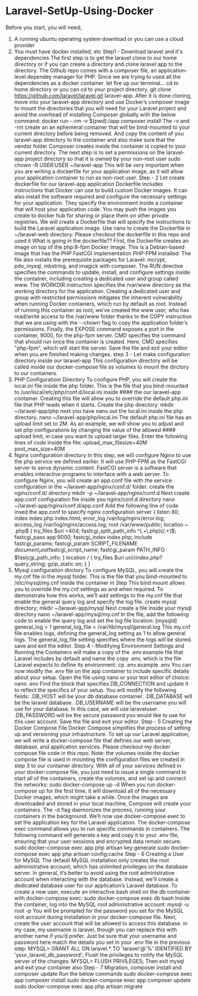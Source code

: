 # Laravel-SetUp-Using-Docker
Before you start, you will need;
1. A running ubuntu operating system download or you can use a cloud provider
2. You must have docker installed, etc
Step1 - Download laravel and it's dependencies
The first step is to get the laravel clone to our home directory or if you can create a directory and clone laravel app to the directory. The Github repo comes with a composer file, an application-level dependey manager for PHP. Since we are trying to used all the dependencies as a docker container. let fire up our terminal...
cd to home directory or you can cd to your project directory.
git clone https://github.com/laravel/laravel.git laravel-app. After it is done cloning, move into your laravel-app directory and use Docker’s composer image to mount the directories that you will need for your Laravel project and avoid the overhead of installing Composer globally with the below command:
   docker run --rm -v $(pwd):/app composer install
The -v and -rm create an an ephemeral container that will be bind-mounted to your current directory before being removed. And copy the content of you laravel-app directory to the container and also make sure that the vendor folder Composer creates inside the container is copied to your current directory.
The next step is to set a permissions on the laravel-app project directory so that it is owned by your non-root user
   sudo chown -R $USER:$USER ~/laravel-app
This will be very important when you are writing a dockerfile for your application image, as it will allow your application container to run as non-root user.
Step - 2 Let create dockerfile for our laravel-app application
Dockerfile includes instructions that Docker can use to build custom Docker images. It can also install the software required and configure the necessary settings for your application. They specify the environment inside a container that will host your application code. You may push the images you create to docker hub for sharing or place them on other private registries.
We will create a Dockerfile that will specify the instructions to build the Laravel application image. Use nano to create the Dockerfile in ~/laravel-web directory:
Please checkout the dockerfile in this repo and used it
What is going in the dockerfile??
First, the Dockerfile creates an image on top of the php:8-fpm Docker image. This is a Debian-based image that has the PHP FastCGI implementation PHP-FPM installed. The file also installs the prerequisite packages for Laravel: mcrypt, pdo_mysql, mbstring, and imagick with composer.
The RUN directive specifies the commands to update, install, and configure settings inside the container, including creating a dedicated user and group called www. The WORKDIR instruction specifies the /var/www directory as the working directory for the application.
Creating a dedicated user and group with restricted permissions mitigates the inherent vulnerability when running Docker containers, which run by default as root. Instead of running this container as root, we’ve created the www user, who has read/write access to the /var/www folder thanks to the COPY instruction that we are using with the --chown flag to copy the application folder’s permissions.
Finally, the EXPOSE command exposes a port in the container, 9000, for the php-fpm server. CMD specifies the command that should run once the container is created. Here, CMD specifies "php-fpm", which will start the server.
Save the file and exit your editor when you are finished making changes.
step 3 - Let make configuration directory inside our laravel-app
This configuration directory will be called inside our docker-compose file as volumes to mount the dirctory to our containers.
1. PHP Configuratioin Directory
To configure PHP, you will create the local.ini file inside the php folder. This is the file that you bind-mounted to /usr/local/etc/php/conf.d/local.ini inside #### the our laravel-app container. Creating this file will allow you to override the default php.ini file that PHP reads when it starts.
Create the php directory:
      mkdir ~/laravel-app/php
next you have nano out the local.ini inside the php directory.
     nano ~/laravel-app/php/local.ini
The default php.ini file has an upload limit set to 2M. As an example, we will show you to adjust and set php configurations by changing the value of the allowed #### upload limit, in case you want to upload larger files. Enter the following lines of code inside the file:
    upload_max_filesize=40M
    post_max_size=40M
2. Nginx configuration directory
In this step, we will configure Nginx to use the php service we defined earlier. It will use PHP-FPM as the FastCGI server to serve dynamic content. FastCGI server is a software that enables interactive programs to interface with a web server.
To configure Nginx, you will create an app.conf file with the service configuration in the ~/laravel-app/nginx/conf.d/ folder.
create the nginx/conf.d/ directory
    mkdir -p ~/laravel-app/nginx/conf.d
Next create app.conf configuration file inside you nginx/conf.d directory
     nano ~/laravel-app/nginx/conf.d/app.conf
Add the following line of code insed the app.conf to specify nginx configuration
server {
listen 80;
index index.php index.html;
error_log  /var/log/nginx/error.log;
access_log /var/log/nginx/access.log;
root /var/www/public;
location ~ \.php$ {
    try_files $uri =404;
    fastcgi_split_path_info ^(.+\.php)(/.+)$;
    fastcgi_pass app:9000;
    fastcgi_index index.php;
    include fastcgi_params;
    fastcgi_param SCRIPT_FILENAME $document_root$fastcgi_script_name;
    fastcgi_param PATH_INFO $fastcgi_path_info;
}
location / {
    try_files $uri $uri/ /index.php?$query_string;
    gzip_static on;
 }
}
3. Mysql configuration dirctory
To configure MySQL, you will create the my.cnf file in the mysql folder. This is the file that you bind-mounted to /etc/mysql/my.cnf inside the container in Step This bind mount allows you to override the my.cnf settings as and when required.
To demonstrate how this works, we’ll add settings to the my.cnf file that enable the general query log and specify the log file.
create mysql directory;
      mkdir ~/laravel-app/mysql
Next create a file inside your mysql directory
      nano ~/laravel-app/mysql/my.cnf
In the file, add the following code to enable the query log and set the log file location:
      [mysqld]
    general_log = 1
    general_log_file = /var/lib/mysql/general.log
This my.cnf file enables logs, defining the general_log setting as 1 to allow general logs. The general_log_file setting specifies where the logs will be stored. save and exit the editor.
Step 4 - Modifying Environment Settings and Running the Containers
will make a copy of the .env.example file that Laravel includes by default and name the copy .env, which is the file Laravel expects to define its environment:
      cp .env.example .env
You can now modify the .env file on the app container to include specific details about your setup.
Open the file using nano or your text editor of choice:
     nano .env
Find the block that specifies DB_CONNECTION and update it to reflect the specifics of your setup. You will modify the following fields:
.DB_HOST will be your db database container.
.DB_DATABASE will be the laravel database.
.DB_USERNAME will be the username you will use for your database. In this case, we will use laraveluser.
.DB_PASSWORD will be the secure password you would like to use for this user account.
Save the file and exit your editor.
Step - 5 Creating the Docker Compose File
Docker Compose simplifies the process of setting up and versioning your infrastructure. To set up our Laravel application, we will write a docker-compose file that defines our web server, database, and application services.
Please checkout my docker compose file code in this repo.
Note: the volumes inside the docker compose file is used in mounting the configuration files we created in step 3 to our container directory.
With all of your services defined in your docker-compose file, you just need to issue a single command to start all of the containers, create the volumes, and set up and connect the networks:
    sudo docker-compose up -d
When you run docker-compose up for the first time, it will download all of the necessary Docker images, which might take a while. Once the images are downloaded and stored in your local machine, Compose will create your containers. The -d flag daemonizes the process, running your containers in the background.
We’ll now use docker-compose exec to set the application key for the Laravel application. The docker-compose exec command allows you to run specific commands in containers.
The following command will generate a key and copy it to your .env file, ensuring that your user sessions and encrypted data remain secure:
     sudo docker-compose exec app php artisan key:generate
     sudo docker-compose exec app php artisan config:cache
Step - 6 Creating a User for MySQL
The default MySQL installation only creates the root administrative account, which has unlimited privileges on the database server. In general, it’s better to avoid using the root administrative account when interacting with the database. Instead, we'll create a dedicated database user for our application’s Laravel database.
To create a new user, execute an interactive bash shell on the db container with docker-compose exec:
        sudo docker-compose exec db bash
Inside the container, log into the MySQL root administrative account:
     mysql -u root -p
You will be prompted for the password you set for the MySQL root account during installation in your docker-compose file.
Next, create the user account that will be allowed to access this database. in my case, my username is laravel, though you can replace this with another name if you’d prefer. Just be sure that your username and password here match the details you set in your .env file in the previous step:
       MYSQL> GRANT ALL ON laravel.* TO 'laravel'@'%' IDENTIFIED BY 'your_laravel_db_password';
Flush the privileges to notify the MySQL server of the changes:
      MYSQL> FLUSH PRIVILEGES;
Then exit mysql and exit your container also
Step - 7 Migration, composer install and composer update
Run the below commands
    sudo docker-compose exec app composer install
    sudo docker-compose exec app composer update
    sudo docker-compose exec app php artisan migrate
